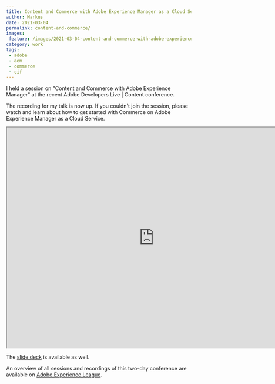 ```yaml
---
title: Content and Commerce with Adobe Experience Manager as a Cloud Service
author: Markus
date: 2021-03-04
permalink: content-and-commerce/
images:
 feature: /images/2021-03-04-content-and-commerce-with-adobe-experience-manager-as-a-cloud-service/content-and-commerce.png
category: work
tags:
 - adobe
 - aem
 - commerce
 - cif
---
```


I held a session on "Content and Commerce with Adobe Experience Manager" at the recent Adobe Developers Live | Content conference.

The recording for my talk is now up. If you couldn't join the session, please watch and learn about how to get started with Commerce on Adobe Experience Manager as a Cloud Service.

<iframe width="680" height="400" allowfullscreen="" src="https://video.tv.adobe.com/v/331851/?quality=12&amp;learn=on&amp;hidetitle=true&amp;captions=eng" style="width: 800px; height: 600px;"><source src="https://video.tv.adobe.com/v/331851/?quality=12&learn=on&hidetitle=true" type="" /><p>Your browser does not support the iframe element.</p></iframe>

The [slide deck](https://experienceleague.adobe.com/docs/adobe-developers-live-events/assets/content-commerce.pdf) is available as well.

An overview of all sessions and recordings of this two-day conference are available on [Adobe Experience League](https://experienceleague.adobe.com/docs/adobe-developers-live-events/events/content/feb2021/overview.html?lang=en#content).
